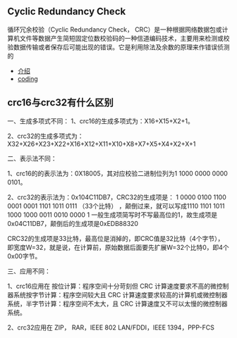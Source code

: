 ## Cyclic Redundancy Check
循环冗余校验（Cyclic Redundancy Check， CRC）是一种根据网络数据包或计算机文件等数据产生简短固定位数校验码的一种信道编码技术，主要用来检测或校验数据传输或者保存后可能出现的错误。它是利用除法及余数的原理来作错误侦测的
- [介绍](https://baike.baidu.com/item/CRC/1453359?fr=aladdin)
- [coding](https://github.com/nullfx/NullFX.CRC)


## crc16与crc32有什么区别
一、生成多项式不同：
1、crc16的生成多项式为：X16+X15+X2+1。

2、crc32的生成多项式为：X32+X26+X23+X22+X16+X12+X11+X10+X8+X7+X5+X4+X2+X+1

二、表示法不同：

1、crc16的的表示法为：0X18005，其对应校验二进制位列为1 1000 0000 0000 0101。

2、crc32的表示法为：0x104C11DB7，CRC32的生成项是： 1 0000 0100 1100 0001 0001 1101 1011 0111  （33个比特） ，颠倒过来，就可以写成1110 1101 1011 1000 1000 0011 0010 0000 1 一般生成项简写时不写最高位的1，故生成项是0x04C11DB7，颠倒后的生成项是0xEDB88320 

CRC32的生成项是33比特，最高位是消掉的，即CRC值是32比特（4个字节），即宽度W=32，就是说，在计算前，原始数据后面要先扩展W=32个比特0，即4个0x00字节。

三、应用不同：

1、crc16应用在 按位计算：程序空间十分苛刻但 CRC 计算速度要求不高的微控制器系统按字节计算：程序空间较大且 CRC 计算速度要求较高的计算机或微控制器系统，半字节计算：程序空间不太大，且 CRC 计算速度又不可以太慢的微控制器系统。

2、crc32应用在 ZIP， RAR，IEEE 802 LAN/FDDI，IEEE 1394，PPP-FCS